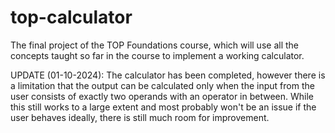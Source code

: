 # top-calculator
The final project of the TOP Foundations course, which will use all the concepts taught so far in the course to implement a working calculator.

UPDATE (01-10-2024):
The calculator has been completed, however there is a limitation that the output can be calculated only when the input from the user consists of exactly two operands with an operator in between. While this still works to a large extent and most probably won't be an issue if the user behaves ideally, there is still much room for improvement.
